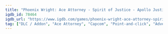 ```yaml
---
title: "Phoenix Wright: Ace Attorney - Spirit of Justice - Apollo Justice: Asinine Attorney"
igdb_id: 78464
igdb_url: "https://www.igdb.com/games/phoenix-wright-ace-attorney-spirit-of-justice-apollo-justice-asinine-attorney"
tag: ["DLC / Addon", "Ace Attorney", "Capcom", "Point-and-click", "Adventure", "Visual Novel", "Single player", "First person", "Third person", "Text", "Comedy"]
---
```

